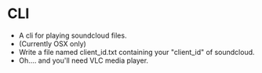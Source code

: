 CLI
===

- A cli for playing soundcloud files.
- (Currently OSX only)
- Write a file named client_id.txt containing your "client_id" of soundcloud.
- Oh.... and you'll need VLC media player.